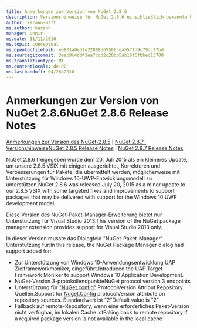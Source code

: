 ```yaml
---
title: Anmerkungen zur Version von NuGet 2.8.6
description: Versionshinweise für NuGet 2.8.6 einschließlich bekannte Probleme, Fehlerbehebungen, Funktionen und Archivierung von dcrs Design.
author: karann-msft
ms.author: karann
manager: unnir
ms.date: 11/11/2016
ms.topic: conceptual
ms.openlocfilehash: ee801a0edfe22888d65506cea557fd9c79dcf7bd
ms.sourcegitcommit: 3eab9c4dd41ea7ccd2c28bb5ab16f6fbbec13708
ms.translationtype: MT
ms.contentlocale: de-DE
ms.lasthandoff: 04/26/2018
---
```

# <a name="nuget-286-release-notes"></a><span data-ttu-id="ad5aa-103">Anmerkungen zur Version von NuGet 2.8.6</span><span class="sxs-lookup"><span data-stu-id="ad5aa-103">NuGet 2.8.6 Release Notes</span></span>

<span data-ttu-id="ad5aa-104">[Anmerkungen zur Version des NuGet-2.8.5](../release-notes/nuget-2.8.5.md) | [NuGet 2.8.7-Versionshinweise](../release-notes/nuget-2.8.7.md)</span><span class="sxs-lookup"><span data-stu-id="ad5aa-104">[NuGet 2.8.5 Release Notes](../release-notes/nuget-2.8.5.md) | [NuGet 2.8.7 Release Notes](../release-notes/nuget-2.8.7.md)</span></span>

<span data-ttu-id="ad5aa-105">NuGet 2.8.6 freigegeben wurde dem 20. Juli 2015 als ein kleineres Update, um unsere 2.8.5 VSIX mit einigen ausgerichtet, Korrekturen und Verbesserungen für Pakete, die übermittelt werden, möglicherweise mit Unterstützung für Windows 10-UWP-Entwicklungsmodell zu unterstützen.</span><span class="sxs-lookup"><span data-stu-id="ad5aa-105">NuGet 2.8.6 was released July 20, 2015 as a minor update to our 2.8.5 VSIX with some targeted fixes and improvements to support packages that may be delivered with support for the Windows 10 UWP development model.</span></span>

<span data-ttu-id="ad5aa-106">Diese Version des NuGet-Paket-Manager-Erweiterung bietet nur Unterstützung für Visual Studio 2013.</span><span class="sxs-lookup"><span data-stu-id="ad5aa-106">This version of the NuGet package manager extension provides support for Visual Studio 2013 only.</span></span>

<span data-ttu-id="ad5aa-107">In dieser Version musste das Dialogfeld "NuGet-Paket-Manager" Unterstützung für:</span><span class="sxs-lookup"><span data-stu-id="ad5aa-107">In this release, the NuGet Package Manager dialog had support added for:</span></span>

* <span data-ttu-id="ad5aa-108">Zur Unterstützung von Windows 10-Anwendungsentwicklung UAP Zielframeworkmoniker, eingeführt.</span><span class="sxs-lookup"><span data-stu-id="ad5aa-108">Introduced the UAP Target Framework Moniker to support Windows 10 Application Development.</span></span>
* <span data-ttu-id="ad5aa-109">NuGet-Version 3-protokollendpunkte</span><span class="sxs-lookup"><span data-stu-id="ad5aa-109">NuGet protocol version 3 endpoints</span></span>
* <span data-ttu-id="ad5aa-110">Unterstützung für ["NuGet.config"](../consume-packages/configuring-nuget-behavior.md) ProtocolVersion Attribut Repository Quellen.</span><span class="sxs-lookup"><span data-stu-id="ad5aa-110">Support for [Nuget.Config](../consume-packages/configuring-nuget-behavior.md) protocolVersion attribute on repository sources.</span></span> <span data-ttu-id="ad5aa-111">Standardwert ist "2"</span><span class="sxs-lookup"><span data-stu-id="ad5aa-111">Default value is "2"</span></span>
* <span data-ttu-id="ad5aa-112">Fallback auf remote-Repository, wenn eine erforderliches Paket-Version nicht verfügbar, im lokalen Cache ist</span><span class="sxs-lookup"><span data-stu-id="ad5aa-112">Falling back to remote repository if a required package version is not available in the local cache</span></span>